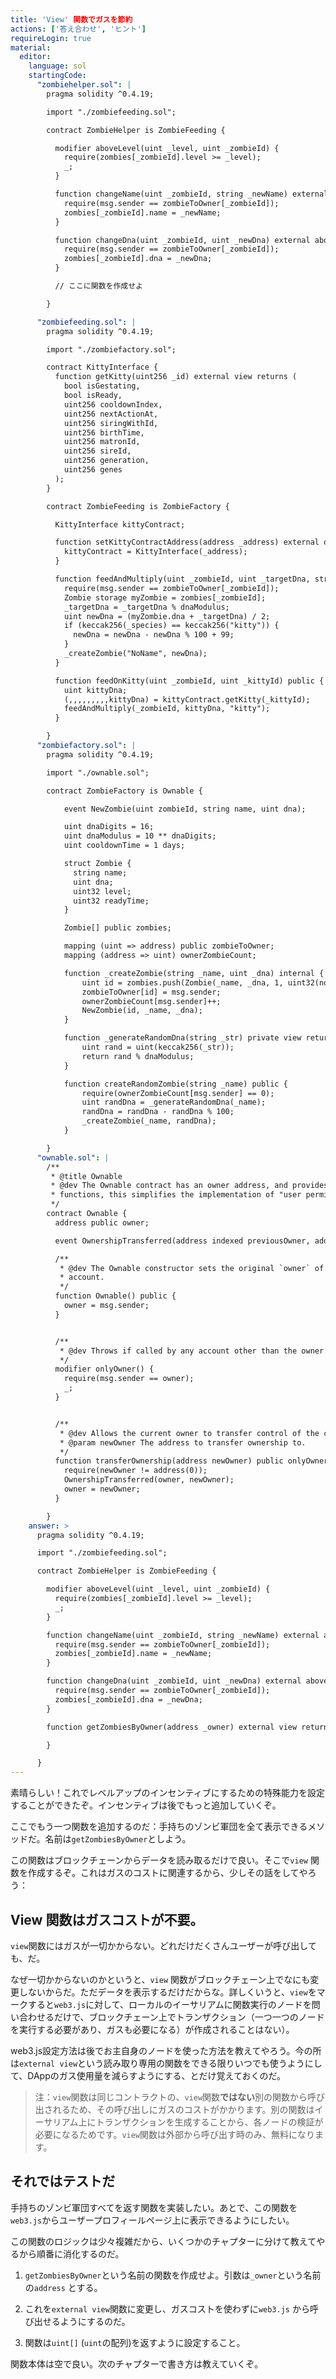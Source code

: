 ```yaml
---
title: 'View' 関数でガスを節約
actions: ['答え合わせ', 'ヒント']
requireLogin: true
material:
  editor:
    language: sol
    startingCode:
      "zombiehelper.sol": |
        pragma solidity ^0.4.19;

        import "./zombiefeeding.sol";

        contract ZombieHelper is ZombieFeeding {

          modifier aboveLevel(uint _level, uint _zombieId) {
            require(zombies[_zombieId].level >= _level);
            _;
          }

          function changeName(uint _zombieId, string _newName) external aboveLevel(2, _zombieId) {
            require(msg.sender == zombieToOwner[_zombieId]);
            zombies[_zombieId].name = _newName;
          }

          function changeDna(uint _zombieId, uint _newDna) external aboveLevel(20, _zombieId) {
            require(msg.sender == zombieToOwner[_zombieId]);
            zombies[_zombieId].dna = _newDna;
          }

          // ここに関数を作成せよ

        }

      "zombiefeeding.sol": |
        pragma solidity ^0.4.19;

        import "./zombiefactory.sol";

        contract KittyInterface {
          function getKitty(uint256 _id) external view returns (
            bool isGestating,
            bool isReady,
            uint256 cooldownIndex,
            uint256 nextActionAt,
            uint256 siringWithId,
            uint256 birthTime,
            uint256 matronId,
            uint256 sireId,
            uint256 generation,
            uint256 genes
          );
        }

        contract ZombieFeeding is ZombieFactory {

          KittyInterface kittyContract;

          function setKittyContractAddress(address _address) external onlyOwner {
            kittyContract = KittyInterface(_address);
          }

          function feedAndMultiply(uint _zombieId, uint _targetDna, string _species) public {
            require(msg.sender == zombieToOwner[_zombieId]);
            Zombie storage myZombie = zombies[_zombieId];
            _targetDna = _targetDna % dnaModulus;
            uint newDna = (myZombie.dna + _targetDna) / 2;
            if (keccak256(_species) == keccak256("kitty")) {
              newDna = newDna - newDna % 100 + 99;
            }
            _createZombie("NoName", newDna);
          }

          function feedOnKitty(uint _zombieId, uint _kittyId) public {
            uint kittyDna;
            (,,,,,,,,,kittyDna) = kittyContract.getKitty(_kittyId);
            feedAndMultiply(_zombieId, kittyDna, "kitty");
          }

        }
      "zombiefactory.sol": |
        pragma solidity ^0.4.19;

        import "./ownable.sol";

        contract ZombieFactory is Ownable {

            event NewZombie(uint zombieId, string name, uint dna);

            uint dnaDigits = 16;
            uint dnaModulus = 10 ** dnaDigits;
            uint cooldownTime = 1 days;

            struct Zombie {
              string name;
              uint dna;
              uint32 level;
              uint32 readyTime;
            }

            Zombie[] public zombies;

            mapping (uint => address) public zombieToOwner;
            mapping (address => uint) ownerZombieCount;

            function _createZombie(string _name, uint _dna) internal {
                uint id = zombies.push(Zombie(_name, _dna, 1, uint32(now + cooldownTime))) - 1;
                zombieToOwner[id] = msg.sender;
                ownerZombieCount[msg.sender]++;
                NewZombie(id, _name, _dna);
            }

            function _generateRandomDna(string _str) private view returns (uint) {
                uint rand = uint(keccak256(_str));
                return rand % dnaModulus;
            }

            function createRandomZombie(string _name) public {
                require(ownerZombieCount[msg.sender] == 0);
                uint randDna = _generateRandomDna(_name);
                randDna = randDna - randDna % 100;
                _createZombie(_name, randDna);
            }

        }
      "ownable.sol": |
        /**
         * @title Ownable
         * @dev The Ownable contract has an owner address, and provides basic authorization control
         * functions, this simplifies the implementation of "user permissions".
         */
        contract Ownable {
          address public owner;

          event OwnershipTransferred(address indexed previousOwner, address indexed newOwner);

          /**
           * @dev The Ownable constructor sets the original `owner` of the contract to the sender
           * account.
           */
          function Ownable() public {
            owner = msg.sender;
          }


          /**
           * @dev Throws if called by any account other than the owner.
           */
          modifier onlyOwner() {
            require(msg.sender == owner);
            _;
          }


          /**
           * @dev Allows the current owner to transfer control of the contract to a newOwner.
           * @param newOwner The address to transfer ownership to.
           */
          function transferOwnership(address newOwner) public onlyOwner {
            require(newOwner != address(0));
            OwnershipTransferred(owner, newOwner);
            owner = newOwner;
          }

        }
    answer: >
      pragma solidity ^0.4.19;

      import "./zombiefeeding.sol";

      contract ZombieHelper is ZombieFeeding {

        modifier aboveLevel(uint _level, uint _zombieId) {
          require(zombies[_zombieId].level >= _level);
          _;
        }

        function changeName(uint _zombieId, string _newName) external aboveLevel(2, _zombieId) {
          require(msg.sender == zombieToOwner[_zombieId]);
          zombies[_zombieId].name = _newName;
        }

        function changeDna(uint _zombieId, uint _newDna) external aboveLevel(20, _zombieId) {
          require(msg.sender == zombieToOwner[_zombieId]);
          zombies[_zombieId].dna = _newDna;
        }

        function getZombiesByOwner(address _owner) external view returns(uint[]) {

        }

      }
---
```


素晴らしい！これでレベルアップのインセンティブにするための特殊能力を設定することができたぞ。インセンティブは後でもっと追加していくぞ。

ここでもう一つ関数を追加するのだ：手持ちのゾンビ軍団を全て表示できるメソッドだ。名前は`getZombiesByOwner`としよう。

この関数はブロックチェーンからデータを読み取るだけで良い。そこで`view` 関数を作成するぞ。これはガスのコストに関連するから、少しその話をしてやろう：

## View 関数はガスコストが不要。

`view`関数にはガスが一切かからない。どれだけだくさんユーザーが呼び出しても、だ。

なぜ一切かからないのかというと、`view` 関数がブロックチェーン上でなにも変更しないからだ。ただデータを表示するだけだからな。詳しくいうと、`view`をマークすると`web3.js`に対して、ローカルのイーサリアムに関数実行のノードを問い合わせるだけで、ブロックチェーン上でトランザクション（一つ一つのノードを実行する必要があり、ガスも必要になる）が作成されることはない）。

web3.js設定方法は後でお主自身のノードを使った方法を教えてやろう。今の所は`external view`という読み取り専用の関数をできる限りいつでも使うようにして、DAppのガス使用量を減らすようにする、とだけ覚えておくのだ。


> 注：`view`関数は同じコントラクトの、`view`関数**ではない**別の関数から呼び出されるため、その呼び出しにガスのコストがかかります。別の関数はイーサリアム上にトランザクションを生成することから、各ノードの検証が必要になるためです。`view`関数は外部から呼び出す時のみ、無料になります。

## それではテストだ

手持ちのゾンビ軍団すべてを返す関数を実装したい。あとで、この関数を`web3.js`からユーザープロフィールページ上に表示できるようにしたい。

この関数のロジックは少々複雑だから、いくつかのチャプターに分けて教えてやるから順番に消化するのだ。

1. `getZombiesByOwner`という名前の関数を作成せよ。引数は`_owner`という名前の`address` とする。

2. これを`external view`関数に変更し、ガスコストを使わずに`web3.js` から呼び出せるようにするのだ。

3. 関数は`uint[]` (`uint`の配列)を返すように設定すること。

関数本体は空で良い。次のチャプターで書き方は教えていくぞ。
